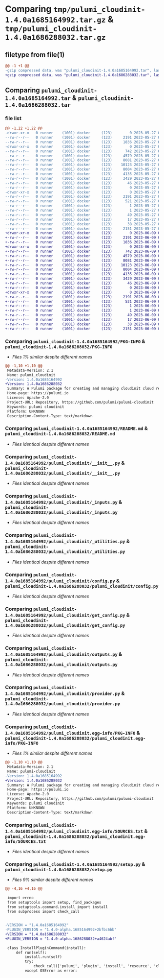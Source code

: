# Comparing `tmp/pulumi_cloudinit-1.4.0a1685164992.tar.gz` & `tmp/pulumi_cloudinit-1.4.0a1686288032.tar.gz`

## filetype from file(1)

```diff
@@ -1 +1 @@
-gzip compressed data, was "pulumi_cloudinit-1.4.0a1685164992.tar", last modified: Sat May 27 05:29:32 2023, max compression
+gzip compressed data, was "pulumi_cloudinit-1.4.0a1686288032.tar", last modified: Fri Jun  9 05:27:37 2023, max compression
```

## Comparing `pulumi_cloudinit-1.4.0a1685164992.tar` & `pulumi_cloudinit-1.4.0a1686288032.tar`

### file list

```diff
@@ -1,22 +1,22 @@
-drwxr-xr-x   0 runner    (1001) docker     (123)        0 2023-05-27 05:29:32.328777 pulumi_cloudinit-1.4.0a1685164992/
--rw-r--r--   0 runner    (1001) docker     (123)     2191 2023-05-27 05:29:32.328777 pulumi_cloudinit-1.4.0a1685164992/PKG-INFO
--rw-r--r--   0 runner    (1001) docker     (123)     1836 2023-05-27 05:29:32.000000 pulumi_cloudinit-1.4.0a1685164992/README.md
-drwxr-xr-x   0 runner    (1001) docker     (123)        0 2023-05-27 05:29:32.324777 pulumi_cloudinit-1.4.0a1685164992/pulumi_cloudinit/
--rw-r--r--   0 runner    (1001) docker     (123)      742 2023-05-27 05:29:32.000000 pulumi_cloudinit-1.4.0a1685164992/pulumi_cloudinit/__init__.py
--rw-r--r--   0 runner    (1001) docker     (123)     4579 2023-05-27 05:29:32.000000 pulumi_cloudinit-1.4.0a1685164992/pulumi_cloudinit/_inputs.py
--rw-r--r--   0 runner    (1001) docker     (123)     8081 2023-05-27 05:29:32.000000 pulumi_cloudinit-1.4.0a1685164992/pulumi_cloudinit/_utilities.py
--rw-r--r--   0 runner    (1001) docker     (123)    10123 2023-05-27 05:29:32.000000 pulumi_cloudinit-1.4.0a1685164992/pulumi_cloudinit/config.py
--rw-r--r--   0 runner    (1001) docker     (123)     8004 2023-05-27 05:29:32.000000 pulumi_cloudinit-1.4.0a1685164992/pulumi_cloudinit/get_config.py
--rw-r--r--   0 runner    (1001) docker     (123)     4135 2023-05-27 05:29:32.000000 pulumi_cloudinit-1.4.0a1685164992/pulumi_cloudinit/outputs.py
--rw-r--r--   0 runner    (1001) docker     (123)     3429 2023-05-27 05:29:32.000000 pulumi_cloudinit-1.4.0a1685164992/pulumi_cloudinit/provider.py
--rw-r--r--   0 runner    (1001) docker     (123)       46 2023-05-27 05:29:32.000000 pulumi_cloudinit-1.4.0a1685164992/pulumi_cloudinit/pulumi-plugin.json
--rw-r--r--   0 runner    (1001) docker     (123)        0 2023-05-27 05:29:32.000000 pulumi_cloudinit-1.4.0a1685164992/pulumi_cloudinit/py.typed
-drwxr-xr-x   0 runner    (1001) docker     (123)        0 2023-05-27 05:29:32.328777 pulumi_cloudinit-1.4.0a1685164992/pulumi_cloudinit.egg-info/
--rw-r--r--   0 runner    (1001) docker     (123)     2191 2023-05-27 05:29:32.000000 pulumi_cloudinit-1.4.0a1685164992/pulumi_cloudinit.egg-info/PKG-INFO
--rw-r--r--   0 runner    (1001) docker     (123)      521 2023-05-27 05:29:32.000000 pulumi_cloudinit-1.4.0a1685164992/pulumi_cloudinit.egg-info/SOURCES.txt
--rw-r--r--   0 runner    (1001) docker     (123)        1 2023-05-27 05:29:32.000000 pulumi_cloudinit-1.4.0a1685164992/pulumi_cloudinit.egg-info/dependency_links.txt
--rw-r--r--   0 runner    (1001) docker     (123)        1 2023-05-27 05:29:32.000000 pulumi_cloudinit-1.4.0a1685164992/pulumi_cloudinit.egg-info/not-zip-safe
--rw-r--r--   0 runner    (1001) docker     (123)       49 2023-05-27 05:29:32.000000 pulumi_cloudinit-1.4.0a1685164992/pulumi_cloudinit.egg-info/requires.txt
--rw-r--r--   0 runner    (1001) docker     (123)       17 2023-05-27 05:29:32.000000 pulumi_cloudinit-1.4.0a1685164992/pulumi_cloudinit.egg-info/top_level.txt
--rw-r--r--   0 runner    (1001) docker     (123)       38 2023-05-27 05:29:32.328777 pulumi_cloudinit-1.4.0a1685164992/setup.cfg
--rw-r--r--   0 runner    (1001) docker     (123)     2151 2023-05-27 05:29:32.000000 pulumi_cloudinit-1.4.0a1685164992/setup.py
+drwxr-xr-x   0 runner    (1001) docker     (123)        0 2023-06-09 05:27:37.734478 pulumi_cloudinit-1.4.0a1686288032/
+-rw-r--r--   0 runner    (1001) docker     (123)     2191 2023-06-09 05:27:37.734478 pulumi_cloudinit-1.4.0a1686288032/PKG-INFO
+-rw-r--r--   0 runner    (1001) docker     (123)     1836 2023-06-09 05:27:37.000000 pulumi_cloudinit-1.4.0a1686288032/README.md
+drwxr-xr-x   0 runner    (1001) docker     (123)        0 2023-06-09 05:27:37.734478 pulumi_cloudinit-1.4.0a1686288032/pulumi_cloudinit/
+-rw-r--r--   0 runner    (1001) docker     (123)      742 2023-06-09 05:27:37.000000 pulumi_cloudinit-1.4.0a1686288032/pulumi_cloudinit/__init__.py
+-rw-r--r--   0 runner    (1001) docker     (123)     4579 2023-06-09 05:27:37.000000 pulumi_cloudinit-1.4.0a1686288032/pulumi_cloudinit/_inputs.py
+-rw-r--r--   0 runner    (1001) docker     (123)     8081 2023-06-09 05:27:37.000000 pulumi_cloudinit-1.4.0a1686288032/pulumi_cloudinit/_utilities.py
+-rw-r--r--   0 runner    (1001) docker     (123)    10123 2023-06-09 05:27:37.000000 pulumi_cloudinit-1.4.0a1686288032/pulumi_cloudinit/config.py
+-rw-r--r--   0 runner    (1001) docker     (123)     8004 2023-06-09 05:27:37.000000 pulumi_cloudinit-1.4.0a1686288032/pulumi_cloudinit/get_config.py
+-rw-r--r--   0 runner    (1001) docker     (123)     4135 2023-06-09 05:27:37.000000 pulumi_cloudinit-1.4.0a1686288032/pulumi_cloudinit/outputs.py
+-rw-r--r--   0 runner    (1001) docker     (123)     3429 2023-06-09 05:27:37.000000 pulumi_cloudinit-1.4.0a1686288032/pulumi_cloudinit/provider.py
+-rw-r--r--   0 runner    (1001) docker     (123)       46 2023-06-09 05:27:37.000000 pulumi_cloudinit-1.4.0a1686288032/pulumi_cloudinit/pulumi-plugin.json
+-rw-r--r--   0 runner    (1001) docker     (123)        0 2023-06-09 05:27:37.000000 pulumi_cloudinit-1.4.0a1686288032/pulumi_cloudinit/py.typed
+drwxr-xr-x   0 runner    (1001) docker     (123)        0 2023-06-09 05:27:37.734478 pulumi_cloudinit-1.4.0a1686288032/pulumi_cloudinit.egg-info/
+-rw-r--r--   0 runner    (1001) docker     (123)     2191 2023-06-09 05:27:37.000000 pulumi_cloudinit-1.4.0a1686288032/pulumi_cloudinit.egg-info/PKG-INFO
+-rw-r--r--   0 runner    (1001) docker     (123)      521 2023-06-09 05:27:37.000000 pulumi_cloudinit-1.4.0a1686288032/pulumi_cloudinit.egg-info/SOURCES.txt
+-rw-r--r--   0 runner    (1001) docker     (123)        1 2023-06-09 05:27:37.000000 pulumi_cloudinit-1.4.0a1686288032/pulumi_cloudinit.egg-info/dependency_links.txt
+-rw-r--r--   0 runner    (1001) docker     (123)        1 2023-06-09 05:27:37.000000 pulumi_cloudinit-1.4.0a1686288032/pulumi_cloudinit.egg-info/not-zip-safe
+-rw-r--r--   0 runner    (1001) docker     (123)       49 2023-06-09 05:27:37.000000 pulumi_cloudinit-1.4.0a1686288032/pulumi_cloudinit.egg-info/requires.txt
+-rw-r--r--   0 runner    (1001) docker     (123)       17 2023-06-09 05:27:37.000000 pulumi_cloudinit-1.4.0a1686288032/pulumi_cloudinit.egg-info/top_level.txt
+-rw-r--r--   0 runner    (1001) docker     (123)       38 2023-06-09 05:27:37.734478 pulumi_cloudinit-1.4.0a1686288032/setup.cfg
+-rw-r--r--   0 runner    (1001) docker     (123)     2151 2023-06-09 05:27:37.000000 pulumi_cloudinit-1.4.0a1686288032/setup.py
```

### Comparing `pulumi_cloudinit-1.4.0a1685164992/PKG-INFO` & `pulumi_cloudinit-1.4.0a1686288032/PKG-INFO`

 * *Files 1% similar despite different names*

```diff
@@ -1,10 +1,10 @@
 Metadata-Version: 2.1
 Name: pulumi_cloudinit
-Version: 1.4.0a1685164992
+Version: 1.4.0a1686288032
 Summary: A Pulumi package for creating and managing cloudinit cloud resources.
 Home-page: https://pulumi.io
 License: Apache-2.0
 Project-URL: Repository, https://github.com/pulumi/pulumi-cloudinit
 Keywords: pulumi cloudinit
 Platform: UNKNOWN
 Description-Content-Type: text/markdown
```

### Comparing `pulumi_cloudinit-1.4.0a1685164992/README.md` & `pulumi_cloudinit-1.4.0a1686288032/README.md`

 * *Files identical despite different names*

### Comparing `pulumi_cloudinit-1.4.0a1685164992/pulumi_cloudinit/__init__.py` & `pulumi_cloudinit-1.4.0a1686288032/pulumi_cloudinit/__init__.py`

 * *Files identical despite different names*

### Comparing `pulumi_cloudinit-1.4.0a1685164992/pulumi_cloudinit/_inputs.py` & `pulumi_cloudinit-1.4.0a1686288032/pulumi_cloudinit/_inputs.py`

 * *Files identical despite different names*

### Comparing `pulumi_cloudinit-1.4.0a1685164992/pulumi_cloudinit/_utilities.py` & `pulumi_cloudinit-1.4.0a1686288032/pulumi_cloudinit/_utilities.py`

 * *Files identical despite different names*

### Comparing `pulumi_cloudinit-1.4.0a1685164992/pulumi_cloudinit/config.py` & `pulumi_cloudinit-1.4.0a1686288032/pulumi_cloudinit/config.py`

 * *Files identical despite different names*

### Comparing `pulumi_cloudinit-1.4.0a1685164992/pulumi_cloudinit/get_config.py` & `pulumi_cloudinit-1.4.0a1686288032/pulumi_cloudinit/get_config.py`

 * *Files identical despite different names*

### Comparing `pulumi_cloudinit-1.4.0a1685164992/pulumi_cloudinit/outputs.py` & `pulumi_cloudinit-1.4.0a1686288032/pulumi_cloudinit/outputs.py`

 * *Files identical despite different names*

### Comparing `pulumi_cloudinit-1.4.0a1685164992/pulumi_cloudinit/provider.py` & `pulumi_cloudinit-1.4.0a1686288032/pulumi_cloudinit/provider.py`

 * *Files identical despite different names*

### Comparing `pulumi_cloudinit-1.4.0a1685164992/pulumi_cloudinit.egg-info/PKG-INFO` & `pulumi_cloudinit-1.4.0a1686288032/pulumi_cloudinit.egg-info/PKG-INFO`

 * *Files 1% similar despite different names*

```diff
@@ -1,10 +1,10 @@
 Metadata-Version: 2.1
 Name: pulumi-cloudinit
-Version: 1.4.0a1685164992
+Version: 1.4.0a1686288032
 Summary: A Pulumi package for creating and managing cloudinit cloud resources.
 Home-page: https://pulumi.io
 License: Apache-2.0
 Project-URL: Repository, https://github.com/pulumi/pulumi-cloudinit
 Keywords: pulumi cloudinit
 Platform: UNKNOWN
 Description-Content-Type: text/markdown
```

### Comparing `pulumi_cloudinit-1.4.0a1685164992/pulumi_cloudinit.egg-info/SOURCES.txt` & `pulumi_cloudinit-1.4.0a1686288032/pulumi_cloudinit.egg-info/SOURCES.txt`

 * *Files identical despite different names*

### Comparing `pulumi_cloudinit-1.4.0a1685164992/setup.py` & `pulumi_cloudinit-1.4.0a1686288032/setup.py`

 * *Files 9% similar despite different names*

```diff
@@ -4,16 +4,16 @@
 
 import errno
 from setuptools import setup, find_packages
 from setuptools.command.install import install
 from subprocess import check_call
 
 
-VERSION = "1.4.0a1685164992"
-PLUGIN_VERSION = "1.4.0-alpha.1685164992+2bfbc6bb"
+VERSION = "1.4.0a1686288032"
+PLUGIN_VERSION = "1.4.0-alpha.1686288032+a4624abf"
 
 class InstallPluginCommand(install):
     def run(self):
         install.run(self)
         try:
             check_call(['pulumi', 'plugin', 'install', 'resource', 'cloudinit', PLUGIN_VERSION])
         except OSError as error:
```

